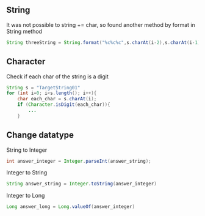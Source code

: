 ## String

It was not possible to string += char, so found another method by format in String method
```java
String threeString = String.format("%c%c%c",s.charAt(i-2),s.charAt(i-1),s.charAt(i)); // create string adding chars
```

## Character

Check if each char of the string is a digit
```java
String s = "TargetString01"
for (int i=0; i<s.length(); i++){
    char each_char = s.charAt(i);
    if (Character.isDigit(each_char)){
        ...
    }
```

## Change datatype

String to Integer
```java
int answer_integer = Integer.parseInt(answer_string);
```
Integer to String
```java
String answer_string = Integer.toString(answer_integer)
```
Integer to Long
```java
Long answer_long = Long.valueOf(answer_integer)
```
